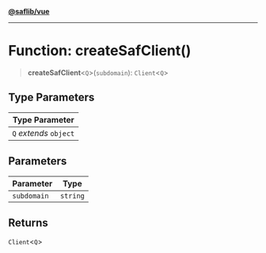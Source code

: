 [**@saflib/vue**](../index.md)

---

# Function: createSafClient()

> **createSafClient**\<`Q`\>(`subdomain`): `Client`\<`Q`\>

## Type Parameters

| Type Parameter         |
| ---------------------- |
| `Q` _extends_ `object` |

## Parameters

| Parameter   | Type     |
| ----------- | -------- |
| `subdomain` | `string` |

## Returns

`Client`\<`Q`\>
